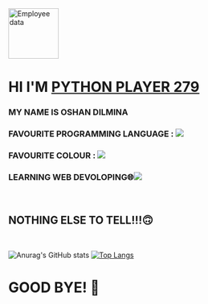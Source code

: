 
<img src="https://cdn.discordapp.com/attachments/1009444131145256970/1046759699854397490/status.png" alt="Employee data" width="100" height="100" >
<H1>HI I'M <a href="https://github.com/PYTHON-PLAYER279">PYTHON PLAYER 279<a></H1>

  <H3  > MY NAME IS OSHAN DILMINA</H3>
  <H3  > FAVOURITE PROGRAMMING LANGUAGE : <img src="https://img.shields.io/badge/🐍-Python-brightgreen"/></H3>
  <H3  > FAVOURITE COLOUR : <img src="https://img.shields.io/badge/🔵-BLUE-blue"/></H3>
  <H3  > LEARNING WEB DEVOLOPING🌐<img src="https://img.shields.io/badge/🌐-WebDeveloping-yellowgreen"/></H3>

  <br>
  
  <H2  > NOTHING ELSE TO TELL!!!🙃</H2>
  
  <br>
  
  
  ![Anurag's GitHub stats](https://github-readme-stats.vercel.app/api?username=PYTHON-PLAYER279&show_icons=true&theme=transparent)
  [![Top Langs](https://github-readme-stats.vercel.app/api/top-langs/?username=PYTHON-PLAYER279&layout=compact)](https://github.com/anuraghazra/github-readme-stats)
  
  
  <H1>GOOD BYE! 👋</H1>
